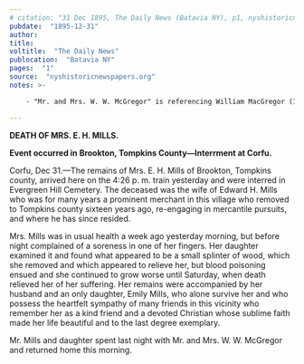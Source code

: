 ```yaml
---
# citation: "31 Dec 1895, The Daily News (Batavia NY), p1, nyshistoricnewspapers.org"
pubdate:  "1895-12-31"
author: 
title: 
voltitle:  "The Daily News"
publocation:  "Batavia NY"
pages:  "1"
source:  "nyshistoricnewspapers.org"
notes: >-

    - "Mr. and Mrs. W. W. McGregor" is referencing William MacGregor (10 Oct 1822 to 06 Nov 1915) and [Lucy Ann (Sumner) MacGregor](https://www.findagrave.com/memorial/75957932/lucy-ann-macgregor) (unknown to 18 May 1910). The MacGregor's name is at times misspelled as McGregor. The map of Corfu from 1876 show the MacGregors lived across the street from the former  home in Corfu.

---
```

**DEATH OF MRS. E. H. MILLS.**

**Event occurred in Brookton, Tompkins County—Interrment at Corfu.**

Corfu, Dec 31.—The remains of Mrs. E. H. Mills of Brookton, Tompkins county, arrived here on the 4:26 p. m. train yesterday and were interred in Evergreen Hill Cemetery. The deceased was the wife of Edward H. Mills who was for many years a prominent merchant in this village who removed to Tompkins county sixteen years ago, re-engaging in mercantile pursuits, and where he has since resided.

Mrs. Mills was in usual health a week ago yesterday morning, but before night complained of a soreness in one of her fingers. Her daughter examined it and found what appeared to be a small splinter of wood, which she removed and which appeared to relieve her, but blood poisoning ensued and she continued to grow worse until Saturday, when death relieved her of her suffering. Her remains were accompanied by her husband and an only daughter, Emily Mills, who alone survive her and who possess the heartfelt sympathy of many friends in this vicinity who remember her as a kind friend and a devoted Christian whose sublime faith made her life beautiful and to the last degree exemplary.

Mr. Mills and daughter spent last night with Mr. and Mrs. W. W. McGregor and returned home this morning.
